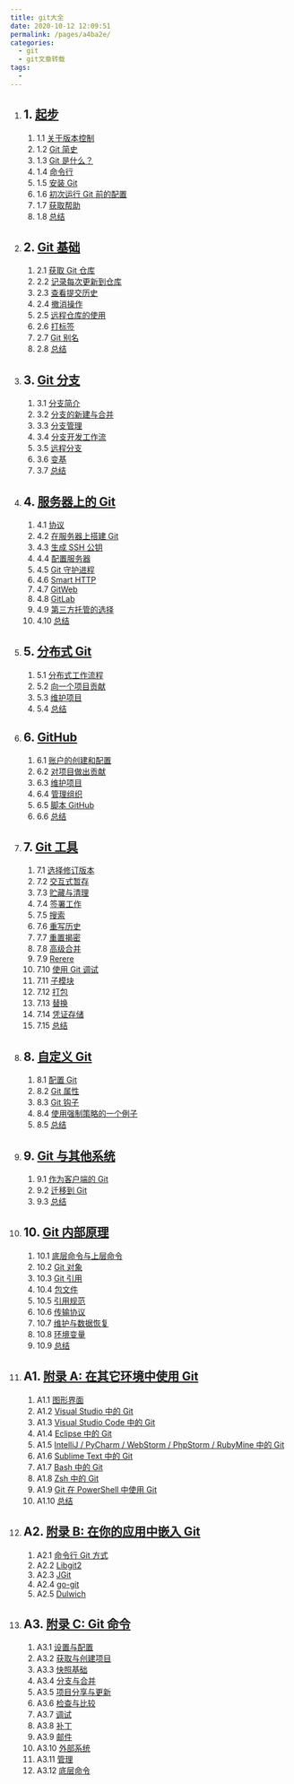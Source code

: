 ```yaml
---
title: git大全
date: 2020-10-12 12:09:51
permalink: /pages/a4ba2e/
categories:
  - git
  - git文章转载
tags:
  - 
---
```

1.  ## 1\. [起步](https://git-scm.com/book/zh/v2/%E8%B5%B7%E6%AD%A5-%E5%85%B3%E4%BA%8E%E7%89%88%E6%9C%AC%E6%8E%A7%E5%88%B6)

    1.  1.1 [关于版本控制](https://git-scm.com/book/zh/v2/%E8%B5%B7%E6%AD%A5-%E5%85%B3%E4%BA%8E%E7%89%88%E6%9C%AC%E6%8E%A7%E5%88%B6)
    2.  1.2 [Git 简史](https://git-scm.com/book/zh/v2/%E8%B5%B7%E6%AD%A5-Git-%E7%AE%80%E5%8F%B2)
    3.  1.3 [Git 是什么？](https://git-scm.com/book/zh/v2/%E8%B5%B7%E6%AD%A5-Git-%E6%98%AF%E4%BB%80%E4%B9%88%EF%BC%9F)
    4.  1.4 [命令行](https://git-scm.com/book/zh/v2/%E8%B5%B7%E6%AD%A5-%E5%91%BD%E4%BB%A4%E8%A1%8C)
    5.  1.5 [安装 Git](https://git-scm.com/book/zh/v2/%E8%B5%B7%E6%AD%A5-%E5%AE%89%E8%A3%85-Git)
    6.  1.6 [初次运行 Git 前的配置](https://git-scm.com/book/zh/v2/%E8%B5%B7%E6%AD%A5-%E5%88%9D%E6%AC%A1%E8%BF%90%E8%A1%8C-Git-%E5%89%8D%E7%9A%84%E9%85%8D%E7%BD%AE)
    7.  1.7 [获取帮助](https://git-scm.com/book/zh/v2/%E8%B5%B7%E6%AD%A5-%E8%8E%B7%E5%8F%96%E5%B8%AE%E5%8A%A9)
    8.  1.8 [总结](https://git-scm.com/book/zh/v2/%E8%B5%B7%E6%AD%A5-%E6%80%BB%E7%BB%93)
2.  ## 2\. [Git 基础](https://git-scm.com/book/zh/v2/Git-%E5%9F%BA%E7%A1%80-%E8%8E%B7%E5%8F%96-Git-%E4%BB%93%E5%BA%93)

    1.  2.1 [获取 Git 仓库](https://git-scm.com/book/zh/v2/Git-%E5%9F%BA%E7%A1%80-%E8%8E%B7%E5%8F%96-Git-%E4%BB%93%E5%BA%93)
    2.  2.2 [记录每次更新到仓库](https://git-scm.com/book/zh/v2/Git-%E5%9F%BA%E7%A1%80-%E8%AE%B0%E5%BD%95%E6%AF%8F%E6%AC%A1%E6%9B%B4%E6%96%B0%E5%88%B0%E4%BB%93%E5%BA%93)
    3.  2.3 [查看提交历史](https://git-scm.com/book/zh/v2/Git-%E5%9F%BA%E7%A1%80-%E6%9F%A5%E7%9C%8B%E6%8F%90%E4%BA%A4%E5%8E%86%E5%8F%B2)
    4.  2.4 [撤消操作](https://git-scm.com/book/zh/v2/Git-%E5%9F%BA%E7%A1%80-%E6%92%A4%E6%B6%88%E6%93%8D%E4%BD%9C)
    5.  2.5 [远程仓库的使用](https://git-scm.com/book/zh/v2/Git-%E5%9F%BA%E7%A1%80-%E8%BF%9C%E7%A8%8B%E4%BB%93%E5%BA%93%E7%9A%84%E4%BD%BF%E7%94%A8)
    6.  2.6 [打标签](https://git-scm.com/book/zh/v2/Git-%E5%9F%BA%E7%A1%80-%E6%89%93%E6%A0%87%E7%AD%BE)
    7.  2.7 [Git 别名](https://git-scm.com/book/zh/v2/Git-%E5%9F%BA%E7%A1%80-Git-%E5%88%AB%E5%90%8D)
    8.  2.8 [总结](https://git-scm.com/book/zh/v2/Git-%E5%9F%BA%E7%A1%80-%E6%80%BB%E7%BB%93)
3.  ## 3\. [Git 分支](https://git-scm.com/book/zh/v2/Git-%E5%88%86%E6%94%AF-%E5%88%86%E6%94%AF%E7%AE%80%E4%BB%8B)

    1.  3.1 [分支简介](https://git-scm.com/book/zh/v2/Git-%E5%88%86%E6%94%AF-%E5%88%86%E6%94%AF%E7%AE%80%E4%BB%8B)
    2.  3.2 [分支的新建与合并](https://git-scm.com/book/zh/v2/Git-%E5%88%86%E6%94%AF-%E5%88%86%E6%94%AF%E7%9A%84%E6%96%B0%E5%BB%BA%E4%B8%8E%E5%90%88%E5%B9%B6)
    3.  3.3 [分支管理](https://git-scm.com/book/zh/v2/Git-%E5%88%86%E6%94%AF-%E5%88%86%E6%94%AF%E7%AE%A1%E7%90%86)
    4.  3.4 [分支开发工作流](https://git-scm.com/book/zh/v2/Git-%E5%88%86%E6%94%AF-%E5%88%86%E6%94%AF%E5%BC%80%E5%8F%91%E5%B7%A5%E4%BD%9C%E6%B5%81)
    5.  3.5 [远程分支](https://git-scm.com/book/zh/v2/Git-%E5%88%86%E6%94%AF-%E8%BF%9C%E7%A8%8B%E5%88%86%E6%94%AF)
    6.  3.6 [变基](https://git-scm.com/book/zh/v2/Git-%E5%88%86%E6%94%AF-%E5%8F%98%E5%9F%BA)
    7.  3.7 [总结](https://git-scm.com/book/zh/v2/Git-%E5%88%86%E6%94%AF-%E6%80%BB%E7%BB%93)
4.  ## 4\. [服务器上的 Git](https://git-scm.com/book/zh/v2/%E6%9C%8D%E5%8A%A1%E5%99%A8%E4%B8%8A%E7%9A%84-Git-%E5%8D%8F%E8%AE%AE)

    1.  4.1 [协议](https://git-scm.com/book/zh/v2/%E6%9C%8D%E5%8A%A1%E5%99%A8%E4%B8%8A%E7%9A%84-Git-%E5%8D%8F%E8%AE%AE)
    2.  4.2 [在服务器上搭建 Git](https://git-scm.com/book/zh/v2/%E6%9C%8D%E5%8A%A1%E5%99%A8%E4%B8%8A%E7%9A%84-Git-%E5%9C%A8%E6%9C%8D%E5%8A%A1%E5%99%A8%E4%B8%8A%E6%90%AD%E5%BB%BA-Git)
    3.  4.3 [生成 SSH 公钥](https://git-scm.com/book/zh/v2/%E6%9C%8D%E5%8A%A1%E5%99%A8%E4%B8%8A%E7%9A%84-Git-%E7%94%9F%E6%88%90-SSH-%E5%85%AC%E9%92%A5)
    4.  4.4 [配置服务器](https://git-scm.com/book/zh/v2/%E6%9C%8D%E5%8A%A1%E5%99%A8%E4%B8%8A%E7%9A%84-Git-%E9%85%8D%E7%BD%AE%E6%9C%8D%E5%8A%A1%E5%99%A8)
    5.  4.5 [Git 守护进程](https://git-scm.com/book/zh/v2/%E6%9C%8D%E5%8A%A1%E5%99%A8%E4%B8%8A%E7%9A%84-Git-Git-%E5%AE%88%E6%8A%A4%E8%BF%9B%E7%A8%8B)
    6.  4.6 [Smart HTTP](https://git-scm.com/book/zh/v2/%E6%9C%8D%E5%8A%A1%E5%99%A8%E4%B8%8A%E7%9A%84-Git-Smart-HTTP)
    7.  4.7 [GitWeb](https://git-scm.com/book/zh/v2/%E6%9C%8D%E5%8A%A1%E5%99%A8%E4%B8%8A%E7%9A%84-Git-GitWeb)
    8.  4.8 [GitLab](https://git-scm.com/book/zh/v2/%E6%9C%8D%E5%8A%A1%E5%99%A8%E4%B8%8A%E7%9A%84-Git-GitLab)
    9.  4.9 [第三方托管的选择](https://git-scm.com/book/zh/v2/%E6%9C%8D%E5%8A%A1%E5%99%A8%E4%B8%8A%E7%9A%84-Git-%E7%AC%AC%E4%B8%89%E6%96%B9%E6%89%98%E7%AE%A1%E7%9A%84%E9%80%89%E6%8B%A9)
    10.  4.10 [总结](https://git-scm.com/book/zh/v2/%E6%9C%8D%E5%8A%A1%E5%99%A8%E4%B8%8A%E7%9A%84-Git-%E6%80%BB%E7%BB%93)
5.  ## 5\. [分布式 Git](https://git-scm.com/book/zh/v2/%E5%88%86%E5%B8%83%E5%BC%8F-Git-%E5%88%86%E5%B8%83%E5%BC%8F%E5%B7%A5%E4%BD%9C%E6%B5%81%E7%A8%8B)

    1.  5.1 [分布式工作流程](https://git-scm.com/book/zh/v2/%E5%88%86%E5%B8%83%E5%BC%8F-Git-%E5%88%86%E5%B8%83%E5%BC%8F%E5%B7%A5%E4%BD%9C%E6%B5%81%E7%A8%8B)
    2.  5.2 [向一个项目贡献](https://git-scm.com/book/zh/v2/%E5%88%86%E5%B8%83%E5%BC%8F-Git-%E5%90%91%E4%B8%80%E4%B8%AA%E9%A1%B9%E7%9B%AE%E8%B4%A1%E7%8C%AE)
    3.  5.3 [维护项目](https://git-scm.com/book/zh/v2/%E5%88%86%E5%B8%83%E5%BC%8F-Git-%E7%BB%B4%E6%8A%A4%E9%A1%B9%E7%9B%AE)
    4.  5.4 [总结](https://git-scm.com/book/zh/v2/%E5%88%86%E5%B8%83%E5%BC%8F-Git-%E6%80%BB%E7%BB%93)

1.  ## 6\. [GitHub](https://git-scm.com/book/zh/v2/GitHub-%E8%B4%A6%E6%88%B7%E7%9A%84%E5%88%9B%E5%BB%BA%E5%92%8C%E9%85%8D%E7%BD%AE)

    1.  6.1 [账户的创建和配置](https://git-scm.com/book/zh/v2/GitHub-%E8%B4%A6%E6%88%B7%E7%9A%84%E5%88%9B%E5%BB%BA%E5%92%8C%E9%85%8D%E7%BD%AE)
    2.  6.2 [对项目做出贡献](https://git-scm.com/book/zh/v2/GitHub-%E5%AF%B9%E9%A1%B9%E7%9B%AE%E5%81%9A%E5%87%BA%E8%B4%A1%E7%8C%AE)
    3.  6.3 [维护项目](https://git-scm.com/book/zh/v2/GitHub-%E7%BB%B4%E6%8A%A4%E9%A1%B9%E7%9B%AE)
    4.  6.4 [管理组织](https://git-scm.com/book/zh/v2/GitHub-%E7%AE%A1%E7%90%86%E7%BB%84%E7%BB%87)
    5.  6.5 [脚本 GitHub](https://git-scm.com/book/zh/v2/GitHub-%E8%84%9A%E6%9C%AC-GitHub)
    6.  6.6 [总结](https://git-scm.com/book/zh/v2/GitHub-%E6%80%BB%E7%BB%93)
2.  ## 7\. [Git 工具](https://git-scm.com/book/zh/v2/Git-%E5%B7%A5%E5%85%B7-%E9%80%89%E6%8B%A9%E4%BF%AE%E8%AE%A2%E7%89%88%E6%9C%AC)

    1.  7.1 [选择修订版本](https://git-scm.com/book/zh/v2/Git-%E5%B7%A5%E5%85%B7-%E9%80%89%E6%8B%A9%E4%BF%AE%E8%AE%A2%E7%89%88%E6%9C%AC)
    2.  7.2 [交互式暂存](https://git-scm.com/book/zh/v2/Git-%E5%B7%A5%E5%85%B7-%E4%BA%A4%E4%BA%92%E5%BC%8F%E6%9A%82%E5%AD%98)
    3.  7.3 [贮藏与清理](https://git-scm.com/book/zh/v2/Git-%E5%B7%A5%E5%85%B7-%E8%B4%AE%E8%97%8F%E4%B8%8E%E6%B8%85%E7%90%86)
    4.  7.4 [签署工作](https://git-scm.com/book/zh/v2/Git-%E5%B7%A5%E5%85%B7-%E7%AD%BE%E7%BD%B2%E5%B7%A5%E4%BD%9C)
    5.  7.5 [搜索](https://git-scm.com/book/zh/v2/Git-%E5%B7%A5%E5%85%B7-%E6%90%9C%E7%B4%A2)
    6.  7.6 [重写历史](https://git-scm.com/book/zh/v2/Git-%E5%B7%A5%E5%85%B7-%E9%87%8D%E5%86%99%E5%8E%86%E5%8F%B2)
    7.  7.7 [重置揭密](https://git-scm.com/book/zh/v2/Git-%E5%B7%A5%E5%85%B7-%E9%87%8D%E7%BD%AE%E6%8F%AD%E5%AF%86)
    8.  7.8 [高级合并](https://git-scm.com/book/zh/v2/Git-%E5%B7%A5%E5%85%B7-%E9%AB%98%E7%BA%A7%E5%90%88%E5%B9%B6)
    9.  7.9 [Rerere](https://git-scm.com/book/zh/v2/Git-%E5%B7%A5%E5%85%B7-Rerere)
    10.  7.10 [使用 Git 调试](https://git-scm.com/book/zh/v2/Git-%E5%B7%A5%E5%85%B7-%E4%BD%BF%E7%94%A8-Git-%E8%B0%83%E8%AF%95)
    11.  7.11 [子模块](https://git-scm.com/book/zh/v2/Git-%E5%B7%A5%E5%85%B7-%E5%AD%90%E6%A8%A1%E5%9D%97)
    12.  7.12 [打包](https://git-scm.com/book/zh/v2/Git-%E5%B7%A5%E5%85%B7-%E6%89%93%E5%8C%85)
    13.  7.13 [替换](https://git-scm.com/book/zh/v2/Git-%E5%B7%A5%E5%85%B7-%E6%9B%BF%E6%8D%A2)
    14.  7.14 [凭证存储](https://git-scm.com/book/zh/v2/Git-%E5%B7%A5%E5%85%B7-%E5%87%AD%E8%AF%81%E5%AD%98%E5%82%A8)
    15.  7.15 [总结](https://git-scm.com/book/zh/v2/Git-%E5%B7%A5%E5%85%B7-%E6%80%BB%E7%BB%93)
3.  ## 8\. [自定义 Git](https://git-scm.com/book/zh/v2/%E8%87%AA%E5%AE%9A%E4%B9%89-Git-%E9%85%8D%E7%BD%AE-Git)

    1.  8.1 [配置 Git](https://git-scm.com/book/zh/v2/%E8%87%AA%E5%AE%9A%E4%B9%89-Git-%E9%85%8D%E7%BD%AE-Git)
    2.  8.2 [Git 属性](https://git-scm.com/book/zh/v2/%E8%87%AA%E5%AE%9A%E4%B9%89-Git-Git-%E5%B1%9E%E6%80%A7)
    3.  8.3 [Git 钩子](https://git-scm.com/book/zh/v2/%E8%87%AA%E5%AE%9A%E4%B9%89-Git-Git-%E9%92%A9%E5%AD%90)
    4.  8.4 [使用强制策略的一个例子](https://git-scm.com/book/zh/v2/%E8%87%AA%E5%AE%9A%E4%B9%89-Git-%E4%BD%BF%E7%94%A8%E5%BC%BA%E5%88%B6%E7%AD%96%E7%95%A5%E7%9A%84%E4%B8%80%E4%B8%AA%E4%BE%8B%E5%AD%90)
    5.  8.5 [总结](https://git-scm.com/book/zh/v2/%E8%87%AA%E5%AE%9A%E4%B9%89-Git-%E6%80%BB%E7%BB%93)
4.  ## 9\. [Git 与其他系统](https://git-scm.com/book/zh/v2/Git-%E4%B8%8E%E5%85%B6%E4%BB%96%E7%B3%BB%E7%BB%9F-%E4%BD%9C%E4%B8%BA%E5%AE%A2%E6%88%B7%E7%AB%AF%E7%9A%84-Git)

    1.  9.1 [作为客户端的 Git](https://git-scm.com/book/zh/v2/Git-%E4%B8%8E%E5%85%B6%E4%BB%96%E7%B3%BB%E7%BB%9F-%E4%BD%9C%E4%B8%BA%E5%AE%A2%E6%88%B7%E7%AB%AF%E7%9A%84-Git)
    2.  9.2 [迁移到 Git](https://git-scm.com/book/zh/v2/Git-%E4%B8%8E%E5%85%B6%E4%BB%96%E7%B3%BB%E7%BB%9F-%E8%BF%81%E7%A7%BB%E5%88%B0-Git)
    3.  9.3 [总结](https://git-scm.com/book/zh/v2/Git-%E4%B8%8E%E5%85%B6%E4%BB%96%E7%B3%BB%E7%BB%9F-%E6%80%BB%E7%BB%93)
5.  ## 10\. [Git 内部原理](https://git-scm.com/book/zh/v2/Git-%E5%86%85%E9%83%A8%E5%8E%9F%E7%90%86-%E5%BA%95%E5%B1%82%E5%91%BD%E4%BB%A4%E4%B8%8E%E4%B8%8A%E5%B1%82%E5%91%BD%E4%BB%A4)

    1.  10.1 [底层命令与上层命令](https://git-scm.com/book/zh/v2/Git-%E5%86%85%E9%83%A8%E5%8E%9F%E7%90%86-%E5%BA%95%E5%B1%82%E5%91%BD%E4%BB%A4%E4%B8%8E%E4%B8%8A%E5%B1%82%E5%91%BD%E4%BB%A4)
    2.  10.2 [Git 对象](https://git-scm.com/book/zh/v2/Git-%E5%86%85%E9%83%A8%E5%8E%9F%E7%90%86-Git-%E5%AF%B9%E8%B1%A1)
    3.  10.3 [Git 引用](https://git-scm.com/book/zh/v2/Git-%E5%86%85%E9%83%A8%E5%8E%9F%E7%90%86-Git-%E5%BC%95%E7%94%A8)
    4.  10.4 [包文件](https://git-scm.com/book/zh/v2/Git-%E5%86%85%E9%83%A8%E5%8E%9F%E7%90%86-%E5%8C%85%E6%96%87%E4%BB%B6)
    5.  10.5 [引用规范](https://git-scm.com/book/zh/v2/Git-%E5%86%85%E9%83%A8%E5%8E%9F%E7%90%86-%E5%BC%95%E7%94%A8%E8%A7%84%E8%8C%83)
    6.  10.6 [传输协议](https://git-scm.com/book/zh/v2/Git-%E5%86%85%E9%83%A8%E5%8E%9F%E7%90%86-%E4%BC%A0%E8%BE%93%E5%8D%8F%E8%AE%AE)
    7.  10.7 [维护与数据恢复](https://git-scm.com/book/zh/v2/Git-%E5%86%85%E9%83%A8%E5%8E%9F%E7%90%86-%E7%BB%B4%E6%8A%A4%E4%B8%8E%E6%95%B0%E6%8D%AE%E6%81%A2%E5%A4%8D)
    8.  10.8 [环境变量](https://git-scm.com/book/zh/v2/Git-%E5%86%85%E9%83%A8%E5%8E%9F%E7%90%86-%E7%8E%AF%E5%A2%83%E5%8F%98%E9%87%8F)
    9.  10.9 [总结](https://git-scm.com/book/zh/v2/Git-%E5%86%85%E9%83%A8%E5%8E%9F%E7%90%86-%E6%80%BB%E7%BB%93)

1.  ## A1. [附录 A: 在其它环境中使用 Git](https://git-scm.com/book/zh/v2/%E9%99%84%E5%BD%95-A%3A-%E5%9C%A8%E5%85%B6%E5%AE%83%E7%8E%AF%E5%A2%83%E4%B8%AD%E4%BD%BF%E7%94%A8-Git-%E5%9B%BE%E5%BD%A2%E7%95%8C%E9%9D%A2)

    1.  A1.1 [图形界面](https://git-scm.com/book/zh/v2/%E9%99%84%E5%BD%95-A%3A-%E5%9C%A8%E5%85%B6%E5%AE%83%E7%8E%AF%E5%A2%83%E4%B8%AD%E4%BD%BF%E7%94%A8-Git-%E5%9B%BE%E5%BD%A2%E7%95%8C%E9%9D%A2)
    2.  A1.2 [Visual Studio 中的 Git](https://git-scm.com/book/zh/v2/%E9%99%84%E5%BD%95-A%3A-%E5%9C%A8%E5%85%B6%E5%AE%83%E7%8E%AF%E5%A2%83%E4%B8%AD%E4%BD%BF%E7%94%A8-Git-Visual-Studio-%E4%B8%AD%E7%9A%84-Git)
    3.  A1.3 [Visual Studio Code 中的 Git](https://git-scm.com/book/zh/v2/%E9%99%84%E5%BD%95-A%3A-%E5%9C%A8%E5%85%B6%E5%AE%83%E7%8E%AF%E5%A2%83%E4%B8%AD%E4%BD%BF%E7%94%A8-Git-Visual-Studio-Code-%E4%B8%AD%E7%9A%84-Git)
    4.  A1.4 [Eclipse 中的 Git](https://git-scm.com/book/zh/v2/%E9%99%84%E5%BD%95-A%3A-%E5%9C%A8%E5%85%B6%E5%AE%83%E7%8E%AF%E5%A2%83%E4%B8%AD%E4%BD%BF%E7%94%A8-Git-Eclipse-%E4%B8%AD%E7%9A%84-Git)
    5.  A1.5 [IntelliJ / PyCharm / WebStorm / PhpStorm / RubyMine 中的 Git](https://git-scm.com/book/zh/v2/%E9%99%84%E5%BD%95-A%3A-%E5%9C%A8%E5%85%B6%E5%AE%83%E7%8E%AF%E5%A2%83%E4%B8%AD%E4%BD%BF%E7%94%A8-Git-IntelliJ-%2F-PyCharm-%2F-WebStorm-%2F-PhpStorm-%2F-RubyMine-%E4%B8%AD%E7%9A%84-Git)
    6.  A1.6 [Sublime Text 中的 Git](https://git-scm.com/book/zh/v2/%E9%99%84%E5%BD%95-A%3A-%E5%9C%A8%E5%85%B6%E5%AE%83%E7%8E%AF%E5%A2%83%E4%B8%AD%E4%BD%BF%E7%94%A8-Git-Sublime-Text-%E4%B8%AD%E7%9A%84-Git)
    7.  A1.7 [Bash 中的 Git](https://git-scm.com/book/zh/v2/%E9%99%84%E5%BD%95-A%3A-%E5%9C%A8%E5%85%B6%E5%AE%83%E7%8E%AF%E5%A2%83%E4%B8%AD%E4%BD%BF%E7%94%A8-Git-Bash-%E4%B8%AD%E7%9A%84-Git)
    8.  A1.8 [Zsh 中的 Git](https://git-scm.com/book/zh/v2/%E9%99%84%E5%BD%95-A%3A-%E5%9C%A8%E5%85%B6%E5%AE%83%E7%8E%AF%E5%A2%83%E4%B8%AD%E4%BD%BF%E7%94%A8-Git-Zsh-%E4%B8%AD%E7%9A%84-Git)
    9.  A1.9 [Git 在 PowerShell 中使用 Git](https://git-scm.com/book/zh/v2/%E9%99%84%E5%BD%95-A%3A-%E5%9C%A8%E5%85%B6%E5%AE%83%E7%8E%AF%E5%A2%83%E4%B8%AD%E4%BD%BF%E7%94%A8-Git-Git-%E5%9C%A8-PowerShell-%E4%B8%AD%E4%BD%BF%E7%94%A8-Git)
    10.  A1.10 [总结](https://git-scm.com/book/zh/v2/%E9%99%84%E5%BD%95-A%3A-%E5%9C%A8%E5%85%B6%E5%AE%83%E7%8E%AF%E5%A2%83%E4%B8%AD%E4%BD%BF%E7%94%A8-Git-%E6%80%BB%E7%BB%93)
2.  ## A2. [附录 B: 在你的应用中嵌入 Git](https://git-scm.com/book/zh/v2/%E9%99%84%E5%BD%95-B%3A-%E5%9C%A8%E4%BD%A0%E7%9A%84%E5%BA%94%E7%94%A8%E4%B8%AD%E5%B5%8C%E5%85%A5-Git-%E5%91%BD%E4%BB%A4%E8%A1%8C-Git-%E6%96%B9%E5%BC%8F)

    1.  A2.1 [命令行 Git 方式](https://git-scm.com/book/zh/v2/%E9%99%84%E5%BD%95-B%3A-%E5%9C%A8%E4%BD%A0%E7%9A%84%E5%BA%94%E7%94%A8%E4%B8%AD%E5%B5%8C%E5%85%A5-Git-%E5%91%BD%E4%BB%A4%E8%A1%8C-Git-%E6%96%B9%E5%BC%8F)
    2.  A2.2 [Libgit2](https://git-scm.com/book/zh/v2/%E9%99%84%E5%BD%95-B%3A-%E5%9C%A8%E4%BD%A0%E7%9A%84%E5%BA%94%E7%94%A8%E4%B8%AD%E5%B5%8C%E5%85%A5-Git-Libgit2)
    3.  A2.3 [JGit](https://git-scm.com/book/zh/v2/%E9%99%84%E5%BD%95-B%3A-%E5%9C%A8%E4%BD%A0%E7%9A%84%E5%BA%94%E7%94%A8%E4%B8%AD%E5%B5%8C%E5%85%A5-Git-JGit)
    4.  A2.4 [go\-git](https://git-scm.com/book/zh/v2/%E9%99%84%E5%BD%95-B%3A-%E5%9C%A8%E4%BD%A0%E7%9A%84%E5%BA%94%E7%94%A8%E4%B8%AD%E5%B5%8C%E5%85%A5-Git-go-git)
    5.  A2.5 [Dulwich](https://git-scm.com/book/zh/v2/%E9%99%84%E5%BD%95-B%3A-%E5%9C%A8%E4%BD%A0%E7%9A%84%E5%BA%94%E7%94%A8%E4%B8%AD%E5%B5%8C%E5%85%A5-Git-Dulwich)
3.  ## A3. [附录 C: Git 命令](https://git-scm.com/book/zh/v2/%E9%99%84%E5%BD%95-C%3A-Git-%E5%91%BD%E4%BB%A4-%E8%AE%BE%E7%BD%AE%E4%B8%8E%E9%85%8D%E7%BD%AE)

    1.  A3.1 [设置与配置](https://git-scm.com/book/zh/v2/%E9%99%84%E5%BD%95-C%3A-Git-%E5%91%BD%E4%BB%A4-%E8%AE%BE%E7%BD%AE%E4%B8%8E%E9%85%8D%E7%BD%AE)
    2.  A3.2 [获取与创建项目](https://git-scm.com/book/zh/v2/%E9%99%84%E5%BD%95-C%3A-Git-%E5%91%BD%E4%BB%A4-%E8%8E%B7%E5%8F%96%E4%B8%8E%E5%88%9B%E5%BB%BA%E9%A1%B9%E7%9B%AE)
    3.  A3.3 [快照基础](https://git-scm.com/book/zh/v2/%E9%99%84%E5%BD%95-C%3A-Git-%E5%91%BD%E4%BB%A4-%E5%BF%AB%E7%85%A7%E5%9F%BA%E7%A1%80)
    4.  A3.4 [分支与合并](https://git-scm.com/book/zh/v2/%E9%99%84%E5%BD%95-C%3A-Git-%E5%91%BD%E4%BB%A4-%E5%88%86%E6%94%AF%E4%B8%8E%E5%90%88%E5%B9%B6)
    5.  A3.5 [项目分享与更新](https://git-scm.com/book/zh/v2/%E9%99%84%E5%BD%95-C%3A-Git-%E5%91%BD%E4%BB%A4-%E9%A1%B9%E7%9B%AE%E5%88%86%E4%BA%AB%E4%B8%8E%E6%9B%B4%E6%96%B0)
    6.  A3.6 [检查与比较](https://git-scm.com/book/zh/v2/%E9%99%84%E5%BD%95-C%3A-Git-%E5%91%BD%E4%BB%A4-%E6%A3%80%E6%9F%A5%E4%B8%8E%E6%AF%94%E8%BE%83)
    7.  A3.7 [调试](https://git-scm.com/book/zh/v2/%E9%99%84%E5%BD%95-C%3A-Git-%E5%91%BD%E4%BB%A4-%E8%B0%83%E8%AF%95)
    8.  A3.8 [补丁](https://git-scm.com/book/zh/v2/%E9%99%84%E5%BD%95-C%3A-Git-%E5%91%BD%E4%BB%A4-%E8%A1%A5%E4%B8%81)
    9.  A3.9 [邮件](https://git-scm.com/book/zh/v2/%E9%99%84%E5%BD%95-C%3A-Git-%E5%91%BD%E4%BB%A4-%E9%82%AE%E4%BB%B6)
    10.  A3.10 [外部系统](https://git-scm.com/book/zh/v2/%E9%99%84%E5%BD%95-C%3A-Git-%E5%91%BD%E4%BB%A4-%E5%A4%96%E9%83%A8%E7%B3%BB%E7%BB%9F)
    11.  A3.11 [管理](https://git-scm.com/book/zh/v2/%E9%99%84%E5%BD%95-C%3A-Git-%E5%91%BD%E4%BB%A4-%E7%AE%A1%E7%90%86)
    12.  A3.12 [底层命令](https://git-scm.com/book/zh/v2/%E9%99%84%E5%BD%95-C%3A-Git-%E5%91%BD%E4%BB%A4-%E5%BA%95%E5%B1%82%E5%91%BD%E4%BB%A4)